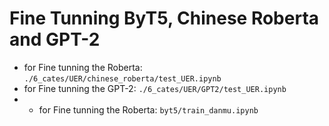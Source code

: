 # Fine Tunning ByT5, Chinese Roberta and GPT-2

- for Fine tunning the Roberta: `./6_cates/UER/chinese_roberta/test_UER.ipynb`
- for Fine tunning the GPT-2: `./6_cates/UER/GPT2/test_UER.ipynb`
- - for Fine tunning the Roberta: `byt5/train_danmu.ipynb`
